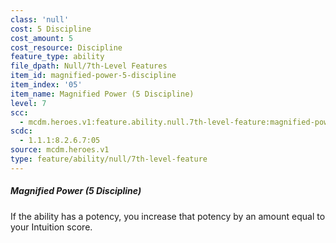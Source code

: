 ```yaml
---
class: 'null'
cost: 5 Discipline
cost_amount: 5
cost_resource: Discipline
feature_type: ability
file_dpath: Null/7th-Level Features
item_id: magnified-power-5-discipline
item_index: '05'
item_name: Magnified Power (5 Discipline)
level: 7
scc:
  - mcdm.heroes.v1:feature.ability.null.7th-level-feature:magnified-power-5-discipline
scdc:
  - 1.1.1:8.2.6.7:05
source: mcdm.heroes.v1
type: feature/ability/null/7th-level-feature
---
```


##### Magnified Power (5 Discipline)

If the ability has a potency, you increase that potency by an amount equal to your Intuition score.
